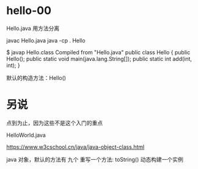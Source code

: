 hello-00
========
Hello.java
用方法分离

javac Hello.java
java -cp . Hello

$ javap Hello.class
Compiled from "Hello.java"
public class Hello {
  public Hello();
  public static void main(java.lang.String[]);
  public static int add(int, int);
}

默认的构造方法：Hello()

另说
===
点到为止，因为这些不是这个入门的重点

HelloWorld.java

https://www.w3cschool.cn/java/java-object-class.html

java 对象，默认的方法有 九个
重写一个方法: toString()
动态构建一个实例